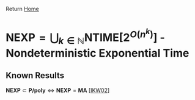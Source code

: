 Return [Home](https://matthewkatzman.github.io/notes/notes.html)

# $\textbf{NEXP}=\bigcup_{k\in\mathbb{N}}\textbf{NTIME}\left[2^{O\left(n^k\right)}\right]$ - Nondeterministic Exponential Time

## Known Results

$\textbf{NEXP}\subset\textbf{P/poly}\Leftrightarrow\textbf{NEXP}=\textbf{MA}$ [\[IKW02\]](/notes/papers/easyWitness.md)
